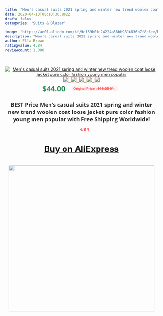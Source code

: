 ```yaml
---
title: "Men's casual suits 2021 spring and winter new trend woolen coat loose jacket pure color fashion young men popular"
date: 2020-04-13T08:10:36.892Z
draft: false
categories: "Suits & Blazer"

image: "https://ae01.alicdn.com/kf/Hcf39b0fc24224a66bb9816836b7f8cfee/Men-s-casual-suits-2021-spring-and-winter-new-trend-woolen-coat-loose-jacket-pure-color.jpg"
description: "Men's casual suits 2021 spring and winter new trend woolen coat loose jacket pure color fashion young men popular"
author: Ella Brown
ratingvalue: 4.84
reviewcount: 1.000
---
```

<br>
<div style="text-align: center;">
<a href="https://s.click.aliexpress.com/e/_AkgeGH" target="_blank" rel="nofollow noopener noreferrer"><img alt="Men's casual suits 2021 spring and winter new trend woolen coat loose jacket pure color fashion young men popular" class="magnifier-image" src="https://ae01.alicdn.com/kf/Hcf39b0fc24224a66bb9816836b7f8cfee/Men-s-casual-suits-2021-spring-and-winter-new-trend-woolen-coat-loose-jacket-pure-color.jpg_640x640.jpg">
<br>
<img style="border:1px solid salmon" src="https://ae01.alicdn.com/kf/Hcf39b0fc24224a66bb9816836b7f8cfee/Men-s-casual-suits-2021-spring-and-winter-new-trend-woolen-coat-loose-jacket-pure-color.jpg_120x120.jpg">&nbsp;&nbsp;<img style="border:1px solid salmon" src="https://ae01.alicdn.com/kf/Hc0a07d433dc04dc6bfacfc3d0863b3abq/Men-s-casual-suits-2021-spring-and-winter-new-trend-woolen-coat-loose-jacket-pure-color.jpg_120x120.jpg">&nbsp;&nbsp;<img style="border:1px solid salmon" src="https://ae01.alicdn.com/kf/H392b1a8fa95d4c15aabf78760dbc514br/Men-s-casual-suits-2021-spring-and-winter-new-trend-woolen-coat-loose-jacket-pure-color.jpg_120x120.jpg">&nbsp;&nbsp;<img style="border:1px solid salmon" src="https://ae01.alicdn.com/kf/He8546993660b477bb52d261f1032995dm/Men-s-casual-suits-2021-spring-and-winter-new-trend-woolen-coat-loose-jacket-pure-color.jpg_120x120.jpg">&nbsp;&nbsp;<img style="border:1px solid salmon" src="https://ae01.alicdn.com/kf/Hfe92103693dc4429bee804dd2b8d60d1g/Men-s-casual-suits-2021-spring-and-winter-new-trend-woolen-coat-loose-jacket-pure-color.jpg_120x120.jpg"></a></div><br0>
<div style="text-align: center;"><span style="background-color: white; border: 0px; box-sizing: border-box; color: seagreen; display: inline-block; font-family: &quot;open sans&quot; , &quot;arial&quot; , &quot;helvetica&quot; , sans-serif , &quot;heiti&quot;; font-size: 24px; font-stretch: inherit; font-weight: 700; line-height: inherit; margin: 0px 10px 0px 0px; padding: 0px; vertical-align: middle;">$44.00 </span>
<span style="background: rgb(255 , 241 , 241); border-radius: 3px; border: 0px; box-sizing: border-box; color: #ff4747; display: inline-block; font-family: inherit; font-size: 12px; font-stretch: inherit; font-style: inherit; font-variant: inherit; font-weight: 600; line-height: inherit; margin: 0px; padding: 2px 5px; transform: scale(0.9); vertical-align: middle;">Original Price : <b style="text-decoration: line-through;">$48.35 </b> 9%&nbsp;&nbsp;</span></div>
<h1 style="color: #333333; display: inline-block; font-family: &quot;open sans&quot; , &quot;arial&quot; , &quot;helvetica&quot; , sans-serif , &quot;heiti&quot;; font-size: 18px; font-stretch: inherit; font-weight: 700; text-align: center;">BEST Price Men's casual suits 2021 spring and winter new trend woolen coat loose jacket pure color fashion young men popular with Free Shipping Worldwide!</h1>
<div style="color: #ff4747; text-align: center;">
<img src="https://4.bp.blogspot.com/-M0ZcTcb-5uY/XleCXlxnR4I/AAAAAAAAAEc/OrjgMkXV1oMQFaCRZj5HQwOCBcu3w1FegCPcBGAYYCw/s1600/star.png" style="height: 15px;">&nbsp;<b>4.84</b></div>
<div class="button_cont" align="center"><a class="buynow_a" href="https://s.click.aliexpress.com/e/_AkgeGH" target="_blank" rel="nofollow noopener noreferrer"><H1>Buy on AliExpress</H1></a></div><br>
<div class="separator" style="clear: both; text-align: center;">
<img src="https://lh3.googleusercontent.com/-pTy5HemUv9M/XlePHvY0dAI/AAAAAAAAAE4/0nX5iRUoIWY8eMW9Dpxeirr157OZliDIgCLcBGAsYHQ/s1600/badge.gif" width="480">
</div>
